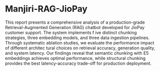 # Manjiri-RAG-JioPay
 This report presents a comprehensive analysis of a production-grade Retrieval-Augmented
 Generation (RAG) chatbot developed for JioPay customer support. The system implements
 f
 ive distinct chunking strategies, three embedding models, and three data ingestion pipelines.
 Through systematic ablation studies, we evaluate the performance impact of different architec
tural choices on retrieval accuracy, generation quality, and system latency. Our findings reveal
 that semantic chunking with E5 embeddings achieves optimal performance, while structural
 chunking provides the best latency-accuracy trade-off for production deployment.
